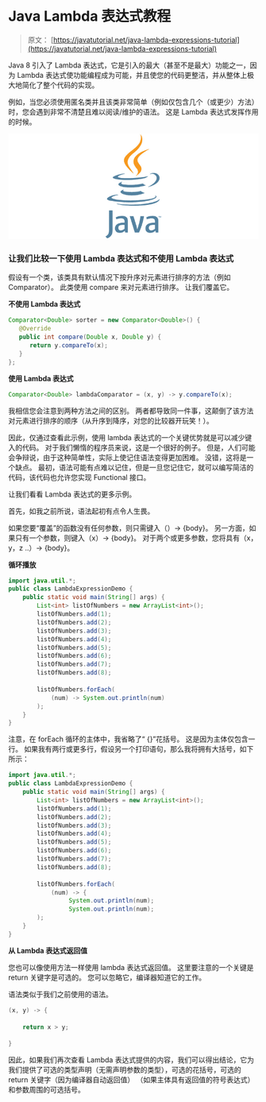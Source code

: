 # Java Lambda 表达式教程

> 原文： [https://javatutorial.net/java-lambda-expressions-tutorial](https://javatutorial.net/java-lambda-expressions-tutorial)

Java 8 引入了 Lambda 表达式，它是引入的最大（甚至不是最大）功能之一，因为 Lambda 表达式使功能编程成为可能，并且使您的代码更整洁，并从整体上极大地简化了整个代码的实现。

例如，当您必须使用匿名类并且该类非常简单（例如仅包含几个（或更少）方法）时，您会遇到非常不清楚且难以阅读/维护的语法。 这是 Lambda 表达式发挥作用的时候。

![java-featured-image](img/e0db051dedc1179e7424b6d998a6a772.jpg)

### 让我们比较一下使用 Lambda 表达式和不使用 Lambda 表达式

假设有一个类，该类具有默认情况下按升序对元素进行排序的方法（例如 Comparator）。 此类使用 compare 来对元素进行排序。 让我们覆盖它。

**不使用 Lambda 表达式**

```java
Comparator<Double> sorter = new Comparator<Double>() {
   @Override
   public int compare(Double x, Double y) {
      return y.compareTo(x);
   }
};
```

**使用 Lambda 表达式**

```java
Comparator<Double> lambdaComparator = (x, y) -> y.compareTo(x);
```

我相信您会注意到两种方法之间的区别。 两者都导致同一件事，这颠倒了该方法对元素进行排序的顺序（从升序到降序，对您的比较器开玩笑！）。

因此，仅通过查看此示例，使用 lambda 表达式的一个关键优势就是可以减少键入的代码。 对于我们懒惰的程序员来说，这是一个很好的例子。 但是，人们可能会争辩说，由于这种简单性，实际上使记住语法变得更加困难。 没错，这将是一个缺点。 最初，语法可能有点难以记住，但是一旦您记住它，就可以编写简洁的代码，该代码也允许您实现 Functional 接口。

让我们看看 Lambda 表达式的更多示例。

首先，如我之前所说，语法起初有点令人生畏。

如果您要“覆盖”的函数没有任何参数，则只需键入（）-&gt; {body}。 另一方面，如果只有一个参数，则键入（x）-&gt; {body}。 对于两个或更多参数，您将具有（x，y，z ..）-&gt; {body}。

**循环播放**

```java
import java.util.*;  
public class LambdaExpressionDemo {  
    public static void main(String[] args) {  
        List<int> listOfNumbers = new ArrayList<int>();  
        listOfNumbers.add(1);  
        listOfNumbers.add(2);  
        listOfNumbers.add(3);  
        listOfNumbers.add(4);  
        listOfNumbers.add(5);  
        listOfNumbers.add(6);  
        listOfNumbers.add(7);  
        listOfNumbers.add(8);  

        listOfNumbers.forEach(  
            (num) -> System.out.println(num)  
        );  
    }  
}
```

注意，在 forEach 循环的主体中，我省略了“ {}”花括号。 这是因为主体仅包含一行。 如果我有两行或更多行，假设另一个打印语句，那么我将拥有大括号，如下所示：

```java
import java.util.*;  
public class LambdaExpressionDemo {  
    public static void main(String[] args) {  
        List<int> listOfNumbers = new ArrayList<int>();  
        listOfNumbers.add(1);  
        listOfNumbers.add(2);  
        listOfNumbers.add(3);  
        listOfNumbers.add(4);  
        listOfNumbers.add(5);  
        listOfNumbers.add(6);  
        listOfNumbers.add(7);  
        listOfNumbers.add(8);  

        listOfNumbers.forEach(  
            (num) -> {
                 System.out.println(num);
                 System.out.println(num);   
        );  
    }  
}
```

**从 Lambda 表达式返回值**

您也可以像使用方法一样使用 lambda 表达式返回值。 这里要注意的一个关键是 return 关键字是可选的。 您可以忽略它，编译器知道它的工作。

语法类似于我们之前使用的语法。

```java
(x, y) -> {

    return x > y;

}
```

因此，如果我们再次查看 Lambda 表达式提供的内容，我们可以得出结论，它为我们提供了可选的类型声明（无需声明参数的类型），可选的花括号，可选的 return 关键字（因为编译器自动返回值） （如果主体具有返回值的符号表达式）和参数周围的可选括号。